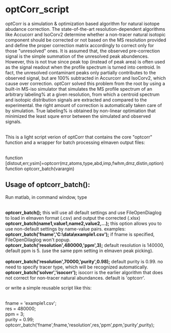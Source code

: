 # optCorr_script
  optCorr is a simulation & optimization based algorithm for natural isotope abudance correction. 
The state-of-the-art resolution-dependent algorithms like Accucorr and IsoCorv2 determine whether a non-tracer natural isotopic component should be corrected or not based on the MS resolution provided and define the proper correction matrix accordingly to correct only for those "unresolved" ones.  It is assumed that, the observed pre-correction signal is the simple summation of the unresolved peak abundences. However, this is not true since peak top (instead of peak area) is often used as the signal readout when the profile spectrum is turned into centroid.  In fact, the unresolved contaminant peaks only partially contributes to the observed signal, but are 100% subtracted in Accurcorr and IsoCorv2, which cause over correction. optCorr solved this problem from the root by using a built-in MS-iso simulator that simulates the MS profile spectrum of an arbitrary labeling% at a given resolution, from which a centroid spectrum and isotopic distribution signals are extracted and compared to the experimental. the right amount of correction is automatically taken care of by simulation. True labeling% is obtained by non-linear optimiation that minimized the least squre error between the simulated and observed signals. 

<br />  This is a light script verion of optCorr that contains the core "optcorr" function and a wrapper for batch processing elmaven output files: 

<br />   function [distout,err,ysim]=optcorr(mz,atoms,type,abd,imp,fwhm,dmz,distin,option)
<br />   function optcorr_batch(varargin)  

## Usage of optcorr_batch():

  Run matlab, in command window, type 

<br /> **optcorr_batch();**   this will use all default settings and use FileOpenDiaglog to load in elmaven format (.csv) and output the corrected (.xlsx)
<br /> **optcorr_batch(name1,value1,name2,value2,...);**    this option allows you to use non-default settings by name-value pairs. examples:
<br />  **optcorr_batch('fname','C:\data\example1.csv');**   if fname is specified, FileOpenDilaglog won't popup.
<br />  **optcorr_batch('resolution',480000,'ppm',3);**    default resolution is 140000, default ppm is 5.  (use the same ppm setting in elmaven peak picking).  
<br />  **optcorr_batch('resolution',70000,'purity',0.98);**   default purity is 0.99.  no need to specify tracer type, which will be recognized automatically.
<br />  **optcorr_batch('solver','isocorr');**   isocorr is the earlier algorithm that does not correct for non-tracer natural abundances. default is 'optcorr'.

or write a simple reusable script like this:

<br /> fname = 'example1.csv';
<br /> res = 480000;
<br /> ppm = 3;
<br /> purity = 0.99;
<br /> optcorr_batch('fname',fname,'resolution',res,'ppm',ppm,'purity',purity);
 
      

